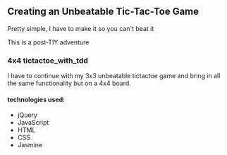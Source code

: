 ## Creating an Unbeatable Tic-Tac-Toe Game

Pretty simple, I have to make it so you can't beat it

This is a post-TIY adventure

### 4x4 tictactoe_with_tdd

I have to continue with my 3x3 unbeatable tictactoe game and bring in all the same functionality but on a 4x4 board.

#### technologies used:

- jQuery
- JavaScript
- HTML
- CSS
- Jasmine
